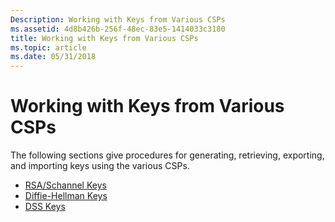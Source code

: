 ```yaml
---
Description: Working with Keys from Various CSPs
ms.assetid: 4d8b426b-256f-48ec-83e5-1414033c3180
title: Working with Keys from Various CSPs
ms.topic: article
ms.date: 05/31/2018
---
```


# Working with Keys from Various CSPs

The following sections give procedures for generating, retrieving, exporting, and importing keys using the various CSPs.

-   [RSA/Schannel Keys](rsa-schannel-keys.md)
-   [Diffie-Hellman Keys](diffie-hellman-keys.md)
-   [DSS Keys](dss-keys.md)

 

 



